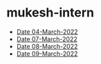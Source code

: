 # mukesh-intern
- [Date 04-March-2022](https://github.com/sp18-interns/mukesh-intern/tree/main/4th%20March%202k22) 
- [Date 07-March-2022](https://github.com/sp18-interns/mukesh-intern/tree/main/7-March-2022)
- [Date 08-March-2022](https://github.com/sp18-interns/mukesh-intern/tree/main/8-March-2022)
- [Date 09-March-2022](https://github.com/sp18-interns/mukesh-intern/tree/main/9-March-2022)
